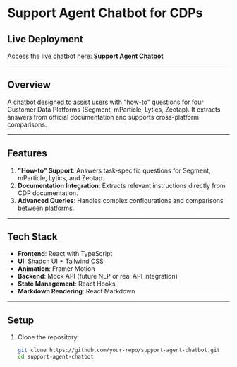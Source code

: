 # Support Agent Chatbot for CDPs

## Live Deployment
Access the live chatbot here: **[Support Agent Chatbot](https://vijay-cdpchatbot.netlify.app/)**

---

## Overview
A chatbot designed to assist users with "how-to" questions for four Customer Data Platforms (Segment, mParticle, Lytics, Zeotap). It extracts answers from official documentation and supports cross-platform comparisons.

---

## Features
1. **"How-to" Support**: Answers task-specific questions for Segment, mParticle, Lytics, and Zeotap.
2. **Documentation Integration**: Extracts relevant instructions directly from CDP documentation.
3. **Advanced Queries**: Handles complex configurations and comparisons between platforms.

---

## Tech Stack
- **Frontend**: React with TypeScript
- **UI**: Shadcn UI + Tailwind CSS
- **Animation**: Framer Motion
- **Backend**: Mock API (future NLP or real API integration)
- **State Management**: React Hooks
- **Markdown Rendering**: React Markdown

---

## Setup
1. Clone the repository:
   ```bash
   git clone https://github.com/your-repo/support-agent-chatbot.git
   cd support-agent-chatbot
